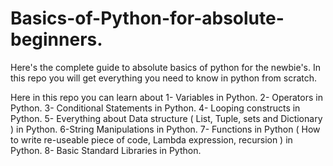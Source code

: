 # Basics-of-Python-for-absolute-beginners.
Here's the complete guide to absolute basics of python for the newbie's. In this repo you will get everything you need to know in python from scratch. 

  Here in this repo you can learn about 
1- Variables in Python.
2- Operators in Python.
3- Conditional Statements in Python.
4- Looping constructs in Python.
5- Everything about Data structure ( List, Tuple, sets and Dictionary ) in Python.
6-String Manipulations in Python.
7- Functions in Python ( How to write re-useable piece of code, Lambda expression, recursion ) in Python.
8- Basic Standard Libraries in Python.
